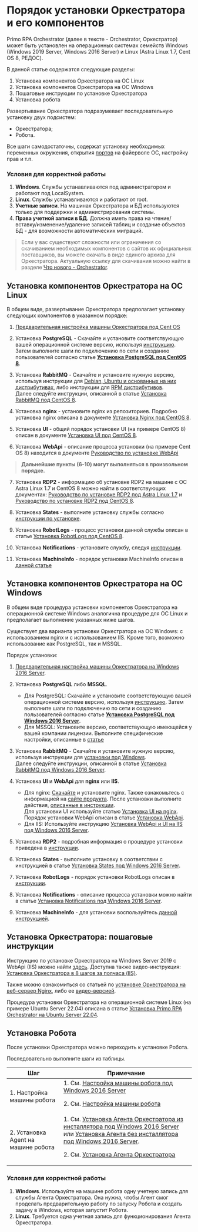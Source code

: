 # Порядок установки Оркестратора и его компонентов

Primo RPA Orchestrator (далее в тексте - Orchestrator, Оркестратор) может быть установлен на операционных системах семейств Windows (Windows 2019 Server, Windows 2016 Server) и Linux (Astra Linux 1.7, Cent OS 8, РЕДОС).

В данной статье содержатся следующие разделы:

1. Установка компонентов Оркестратора на ОС Linux
2. Установка компонентов Оркестратора на ОС Windows
3. Пошаговые инструкции по установке Оркестратора
4. Установка робота

Развертывание Оркестратора подразумевает последовательную установку двух подсистем: 
* Оркестратора;
* Робота.

Все шаги самодостаточны, содержат установку необходимых переменных окружения, открытия [портов](http://docs.primo-rpa.ru/primo-rpa/orchestrator-new/install/install-ports) на файерволе ОС, настройку прав и т.п.

### Условия для корректной работы
1. **Windows**. Службы устанавливаются под администратором и работают под LocalSystem.
2. **Linux**. Службы устанавливаются и работают от root.
3. **Учетные записи**. На машинах Оркестратора и БД используются только для поддержки и администрирования системы.
4. **Права учетной записи в БД**. Должна иметь права на чтение/вставку/изменение/удаление записей таблиц и создание объектов БД - для возможности автоматических миграций.

> Если у вас существуют сложности или ограничения со скачиванием необходимых компонентов с сайтов их официальных поставщиков, вы можете скачать в виде единого архива для Оркестратора.
> Актуальную ссылку для скачивания можно найти в разделе [Что нового - Orchestrator](https://docs.primo-rpa.ru/primo-rpa/release-notes/orch).

## Установка компонентов Оркестратора на ОС Linux

В общем виде, развертывание Оркестратора предполагает установку следующих компонентов в указанном порядке:

1. [Предварительная настройка машины Оркестратора под Cent OS](https://docs.primo-rpa.ru/primo-rpa/orchestrator-new/install/linux/setting-up-machines-linux/presetting-orch-machine-linux)

2. Установка **PostgreSQL** - Скачайте и установите соответствующую вашей операционной системе версию, используя [инструкцию](https://www.postgresql.org/download/). Затем выполните шаги по подключению по сети и созданию пользователей согласно статье [**Установка PostgreSQL под CentOS 8**](https://docs.primo-rpa.ru/primo-rpa/orchestrator-new/install/linux/centos/postgres-centos).

3. Установка **RabbitMQ** - Скачайте и установите нужную версию, используя инструкции для [Debian, Ubuntu и основанных на них дистрибутивах](https://www.rabbitmq.com/docs/install-debian), либо инструкции для [RPM дистрибутивов](https://www.rabbitmq.com/docs/install-rpm).  
Далее следуйте инструкции, описанной в статье [Установка RabbitMQ под CentOS 8](https://docs.primo-rpa.ru/primo-rpa/orchestrator-new/install/linux/centos/rabbitmq-centos).

4. Установка **nginx** - установите nginx из репозиториев. Подробно установка nginx описана в документе [Установка Nginx под CentOS 8](https://docs.primo-rpa.ru/primo-rpa/orchestrator-new/install/linux/centos/nginx-centos).

5. Установка **UI** - общий порядок установки UI (на примере CentOS 8) описан в документе [Установка UI под CentOS 8](https://docs.primo-rpa.ru/primo-rpa/orchestrator-new/install/linux/centos/ui-centos).

6. Установка **WebApi** - описание процесса установки (на примере Cеnt OS 8) находится в документе [Руководство по установке WebApi](https://docs.primo-rpa.ru/primo-rpa/orchestrator-new/install/linux/centos/webapi-centos)

> **Дальнейшие пункты (6-10) могут выполняться в произвольном порядке.**

7. Установка **RDP2** - информацию об установке RDP2 на машине с ОС Astra Linux 1.7 и CentOS 8 можно найти в соответствующих документах: [Руководство по установке RDP2 под Astra Linux 1.7](https://docs.primo-rpa.ru/primo-rpa/orchestrator-new/install/linux/astra/RDP2-astra) и [Руководство по установке RDP2 под CentOS 8](https://docs.primo-rpa.ru/primo-rpa/orchestrator-new/install/linux/centos/rdp2-centos).

8. Установка **States** - выполните установку службы согласно [инструкции по установке](https://docs.primo-rpa.ru/primo-rpa/orchestrator-new/install/linux/centos/states-centos).

9. Установка **RobotLogs** - процесс установки данной службы описан в статье [Установка RobotLogs под CentOS 8](https://docs.primo-rpa.ru/primo-rpa/orchestrator-new/install/linux/centos/robotlogs-centos).

10. Установка **Notifications** - установите службу, следуя [инструкции](https://docs.primo-rpa.ru/primo-rpa/orchestrator-new/install/linux/centos/notifications-centos).

11. Установка **MachineInfo** - порядок установки MachineInfo описан в [данной статье](https://docs.primo-rpa.ru/primo-rpa/orchestrator-new/install/linux/centos/machineinfo-centos)



## Установка компонентов Оркестратора на ОС Windows

В общем виде процедура установки компонентов Оркестратора на операционной системе Windows аналогична процедуре для ОС Linux и предполагает выполнение указанных ниже шагов.

Существует два варианта установки Оркестратора на ОС Windows: с использованием nginx и с использованием IIS. 
Кроме того, возможно использование как PostgreSQL, так и MSSQL.

Порядок установки:

1. [Предварительная настройка машины Оркестратора на Windows 2016 Server](https://docs.primo-rpa.ru/primo-rpa/orchestrator-new/install/windows/setting-up-machines-win/presetting-orch-machine-win).

2. Установка **PostgreSQL** либо **MSSQL**. 
    * Для PostgreSQL: Скачайте и установите соответствующую вашей операционной системе версию, используя [инструкцию](https://www.postgresql.org/download/). Затем выполните шаги по подключению по сети и созданию пользователей согласно статье [**Установка PostgreSQL под Windows 2016 Server**](https://docs.primo-rpa.ru/primo-rpa/orchestrator-new/install/windows/postgres-windows).
    * Для MSSQL: Установите версию, соответствующую имеющейся у вашей компании лицензии. Выполните специфические настройки, описанные в [статье](https://docs.primo-rpa.ru/primo-rpa/orchestrator-new/install/windows/mssql-windows)  

3. Установка **RabbitMQ** - Скачайте и установите нужную версию, используя инструкции для [установки под Windows](https://www.rabbitmq.com/docs/install-windows).  
Далее следуйте инструкции, описанной в статье [Установка RabbitMQ под Windows 2016 Server](https://docs.primo-rpa.ru/primo-rpa/orchestrator-new/install/windows/rabbitmq-windows).

4. Установка **UI** и **WebApi** для **nginx** или **IIS**.
    * Для nginx: [Скачайте](https://nginx.org/ru/download.html) и установите nginx. Также ознакомьтесь с информацией на [сайте продукта](https://nginx.org/ru/docs/windows.html).
    После установки выполните действия, [описанные в инструкции](https://docs.primo-rpa.ru/primo-rpa/orchestrator-new/install/windows/nginx-windows).   
    Для установки UI используйте статью [Установка UI на nginx](https://docs.primo-rpa.ru/primo-rpa/orchestrator-new/install/windows/ui-nginx-windows).  
    Порядок установки WebApi описан в статье [Установка WebApi](https://docs.primo-rpa.ru/primo-rpa/orchestrator-new/install/windows/webapi-windows).  
    * Для IIS: Используйте инструкцию [Установка WebApi и UI на IIS под Windows 2016 Server](https://docs.primo-rpa.ru/primo-rpa/orchestrator-new/install/windows/webapi-ui-iis-windows).

5. Установка **RDP2** - подробная информация о процедуре установки приведена в [инструкции](https://docs.primo-rpa.ru/primo-rpa/orchestrator-new/install/windows/rdp2-windows).

6. Установка **States** - выполните установку в соответствии с инструкцией в статье [Установка States под Windows 2016 Server](https://docs.primo-rpa.ru/primo-rpa/orchestrator-new/install/windows/states-windows).

7. Установка **RobotLogs** - порядок установки RobotLogs описан в [инструкции](https://docs.primo-rpa.ru/primo-rpa/orchestrator-new/install/windows/robotlogs-windows).

8. Установка **Notifications** - описание процесса установки можно найти в статье [Установка Notifications под Windows 2016 Server](https://docs.primo-rpa.ru/primo-rpa/orchestrator-new/install/windows/notifications-windows).

9. Установка **MachineInfo** - для установки воспользуйтесь [данной инструкцией](https://docs.primo-rpa.ru/primo-rpa/orchestrator-new/install/windows/machineinfo-windows).


## Установка Оркестратора: пошаговые инструкции

Инструкцию по установке Оркестратора на Windows Server 2019 с WebApi (IIS) можно найти [здесь](https://docs.primo-rpa.ru/primo-rpa/orchestrator-new/install/quick-install/iis-web-server). Доступна также видео-инструкция: [Установка Оркестратора в 8 шагов за полчаса (IIS)](https://rutube.ru/video/9bb248ccced157536cbf8af50b038012/).

Также можно ознакомиться со статьей по [установке Оркестратора на веб-сервер Nginx](https://docs.primo-rpa.ru/primo-rpa/orchestrator-new/install/quick-install/nginx-web-server), либо ее [видео-версией](https://rutube.ru/video/53ac25d2c3128bdd6cea7d055e88255b/).

Процедура установки Оркестратора на операционной системе Linux (на примере Ubuntu Server 22.04) описана в статье [Установка Primo RPA Orchestrator на Ubuntu Server 22.04](https://docs.primo-rpa.ru/primo-rpa/orchestrator-new/install/linux/install-on-ubuntu).


## Установка Робота

После установки Оркестратора можно переходить к установке Робота. 

Последовательно выполните шаги из таблицы.

| Шаг                                              | Примечание     |
| ------------------------------------------------ | -------------- |
| 1. Настройка машины робота                       | 1. См. [Настройка машины робота под Windows 2016 Server](https://docs.primo-rpa.ru/primo-rpa/orchestrator-new/install/windows/setting-up-machines-win/presetting-robot-machine-win) <p>2. См. [Настройка машины робота](https://docs.primo-rpa.ru/primo-rpa/orchestrator-new/install/linux/setting-up-machines-linux/presetting-robot-machine-linux) </p> |  
| 2. Установка Agent на машине робота              | 1. См. [Установка Агента Оркестратора из инсталлятора под Windows 2016 Server](https://docs.primo-rpa.ru/primo-rpa/orchestrator-new/install/windows/setting-up-machines-win/agentinstaller-win) или [Установка Агента без инсталлятора под Windows 2016 Server](https://docs.primo-rpa.ru/primo-rpa/orchestrator-new/install/windows/setting-up-machines-win/appendix-win). <p> 2. См. [Установка Агента Оркестратора](https://docs.primo-rpa.ru/primo-rpa/orchestrator-new/install/linux/setting-up-machines-linux/agentinstall) </p> |  

### Условия для корректной работы

1. **Windows**. Используйте на машине робота одну учетную запись для службы Агента Оркестратора. Она нужна, чтобы Агент смог проделать предварительную работу по запуску Робота и создать задачу в Windows, которая запустит Робота.
2. **Linux**. Требуется одна учетная запись для функционирования Агента Оркестратора.
